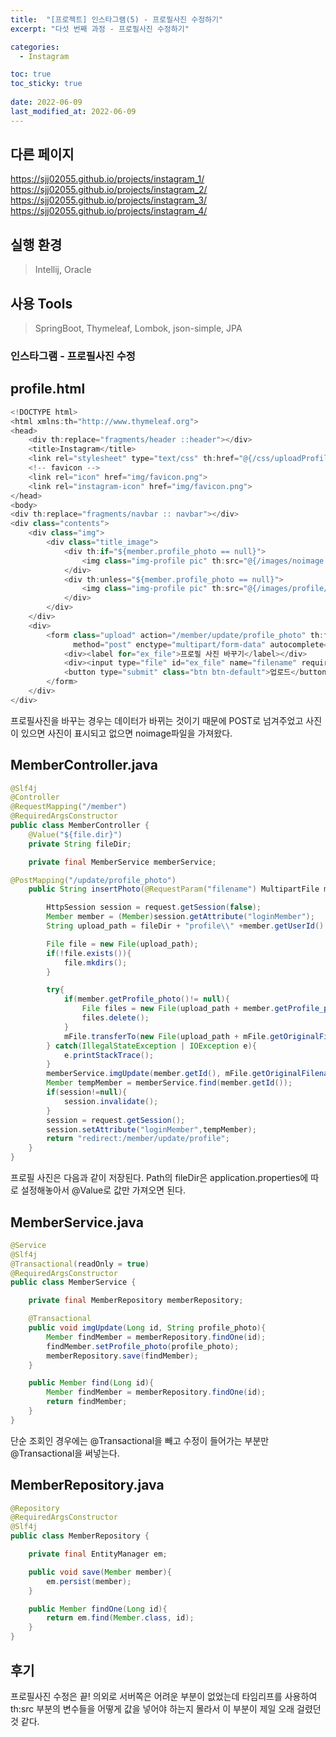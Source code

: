 ```yaml
---
title:  "[프로젝트] 인스타그램(5) - 프로필사진 수정하기"
excerpt: "다섯 번째 과정 - 프로필사진 수정하기"

categories:
  - Instagram

toc: true
toc_sticky: true
 
date: 2022-06-09
last_modified_at: 2022-06-09
---
```

## 다른 페이지
  <https://sjj02055.github.io/projects/instagram_1/>
  <https://sjj02055.github.io/projects/instagram_2/>
  <https://sjj02055.github.io/projects/instagram_3/>
  <https://sjj02055.github.io/projects/instagram_4/>

## 실행 환경
  > Intellij, Oracle

## 사용 Tools
  > SpringBoot, Thymeleaf, Lombok, json-simple, JPA

### 인스타그램 - 프로필사진 수정

## profile.html
```javascript
<!DOCTYPE html>
<html xmlns:th="http://www.thymeleaf.org">
<head>
    <div th:replace="fragments/header ::header"></div>
    <title>Instagram</title>
    <link rel="stylesheet" type="text/css" th:href="@{/css/uploadProfile.css}"/>
    <!-- favicon -->
    <link rel="icon" href="img/favicon.png">
    <link rel="instagram-icon" href="img/favicon.png">
</head>
<body>
<div th:replace="fragments/navbar :: navbar"></div>
<div class="contents">
    <div class="img">
        <div class="title_image">
            <div th:if="${member.profile_photo == null}">
                <img class="img-profile pic" th:src="@{/images/noimage.png}" >
            </div>
            <div th:unless="${member.profile_photo == null}">
                <img class="img-profile pic" th:src="@{/images/profile/{userId}/{photo}(userId=${member.getUserId},photo=${member.getProfile_photo})}">
            </div>
        </div>
    </div>
    <div>
        <form class="upload" action="/member/update/profile_photo" th:field="form"
              method="post" enctype="multipart/form-data" autocomplete="off">
            <div><label for="ex_file">프로필 사진 바꾸기</label></div>
            <div><input type="file" id="ex_file" name="filename" required />
            <button type="submit" class="btn btn-default">업로드</button></div>
        </form>
    </div>
</div>
```
프로필사진을 바꾸는 경우는 데이터가 바뀌는 것이기 때문에 POST로 넘겨주었고 사진이 있으면 사진이 표시되고 없으면 noimage파일을 가져왔다.

## MemberController.java
```java
@Slf4j
@Controller
@RequestMapping("/member")
@RequiredArgsConstructor
public class MemberController {
    @Value("${file.dir}")
    private String fileDir;

    private final MemberService memberService;

@PostMapping("/update/profile_photo")
    public String insertPhoto(@RequestParam("filename") MultipartFile mFile, HttpServletRequest request) throws IOException{

        HttpSession session = request.getSession(false);
        Member member = (Member)session.getAttribute("loginMember");
        String upload_path = fileDir + "profile\\" +member.getUserId() + "\\";

        File file = new File(upload_path);
        if(!file.exists()){
            file.mkdirs();
        }

        try{
            if(member.getProfile_photo()!= null){
                File files = new File(upload_path + member.getProfile_photo());
                files.delete();
            }
            mFile.transferTo(new File(upload_path + mFile.getOriginalFilename()));;
        } catch(IllegalStateException | IOException e){
            e.printStackTrace();
        }
        memberService.imgUpdate(member.getId(), mFile.getOriginalFilename());
        Member tempMember = memberService.find(member.getId());
        if(session!=null){
            session.invalidate();
        }
        session = request.getSession();
        session.setAttribute("loginMember",tempMember);
        return "redirect:/member/update/profile";
    }
}
```
프로필 사진은 다음과 같이 저장된다. Path의 fileDir은 application.properties에 따로 설정해놓아서 @Value로 값만 가져오면 된다.

## MemberService.java
```java
@Service
@Slf4j
@Transactional(readOnly = true)
@RequiredArgsConstructor
public class MemberService {

    private final MemberRepository memberRepository;

    @Transactional
    public void imgUpdate(Long id, String profile_photo){
        Member findMember = memberRepository.findOne(id);
        findMember.setProfile_photo(profile_photo);
        memberRepository.save(findMember);
    }

    public Member find(Long id){
        Member findMember = memberRepository.findOne(id);
        return findMember;
    }
}
```
단순 조회인 경우에는 @Transactional을 빼고 수정이 들어가는 부분만 @Transactional을 써넣는다.

## MemberRepository.java
```java
@Repository
@RequiredArgsConstructor
@Slf4j
public class MemberRepository {

    private final EntityManager em;

    public void save(Member member){
        em.persist(member);
    }

    public Member findOne(Long id){
        return em.find(Member.class, id);
    }
}
```

## 후기
프로필사진 수정은 끝! 의외로 서버쪽은 어려운 부분이 없었는데 타임리프를 사용하여 th:src 부분의 변수들을 어떻게 값을 넣어야 하는지 몰라서 이 부분이 제일 오래 걸렸던 것 같다. 